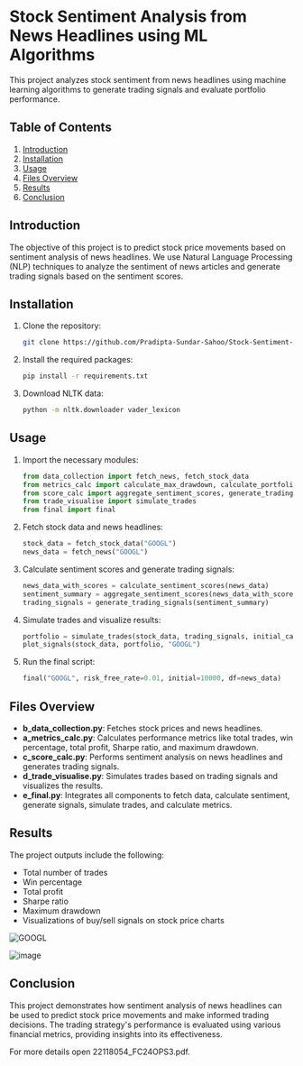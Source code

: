 # Stock Sentiment Analysis from News Headlines using ML Algorithms

This project analyzes stock sentiment from news headlines using machine learning algorithms to generate trading signals and evaluate portfolio performance.

## Table of Contents
1. [Introduction](#introduction)
2. [Installation](#installation)
3. [Usage](#usage)
4. [Files Overview](#files-overview)
5. [Results](#results)
6. [Conclusion](#conclusion)

## Introduction
The objective of this project is to predict stock price movements based on sentiment analysis of news headlines. We use Natural Language Processing (NLP) techniques to analyze the sentiment of news articles and generate trading signals based on the sentiment scores.


## Installation
1. Clone the repository:
    ```sh
    git clone https://github.com/Pradipta-Sundar-Sahoo/Stock-Sentiment-Analysis-using-headlines.git
    ```

2. Install the required packages:
    ```sh
    pip install -r requirements.txt
    ```

3. Download NLTK data:
    ```sh
    python -m nltk.downloader vader_lexicon
    ```

## Usage
1. Import the necessary modules:
    ```python
    from data_collection import fetch_news, fetch_stock_data
    from metrics_calc import calculate_max_drawdown, calculate_portfolio_metrics, calculate_sharpe_ratio, plot_signals
    from score_calc import aggregate_sentiment_scores, generate_trading_signals, calculate_sentiment_scores
    from trade_visualise import simulate_trades
    from final import final
    ```

2. Fetch stock data and news headlines:
    ```python
    stock_data = fetch_stock_data("GOOGL")
    news_data = fetch_news("GOOGL")
    ```

3. Calculate sentiment scores and generate trading signals:
    ```python
    news_data_with_scores = calculate_sentiment_scores(news_data)
    sentiment_summary = aggregate_sentiment_scores(news_data_with_scores)
    trading_signals = generate_trading_signals(sentiment_summary)
    ```

4. Simulate trades and visualize results:
    ```python
    portfolio = simulate_trades(stock_data, trading_signals, initial_capital=10000)
    plot_signals(stock_data, portfolio, "GOOGL")
    ```

5. Run the final script:
    ```python
    final("GOOGL", risk_free_rate=0.01, initial=10000, df=news_data)
    ```

## Files Overview
- **b_data_collection.py**: Fetches stock prices and news headlines.
- **a_metrics_calc.py**: Calculates performance metrics like total trades, win percentage, total profit, Sharpe ratio, and maximum drawdown.
- **c_score_calc.py**: Performs sentiment analysis on news headlines and generates trading signals.
- **d_trade_visualise.py**: Simulates trades based on trading signals and visualizes the results.
- **e_final.py**: Integrates all components to fetch data, calculate sentiment, generate signals, simulate trades, and calculate metrics.

## Results
The project outputs include the following:
- Total number of trades
- Win percentage
- Total profit
- Sharpe ratio
- Maximum drawdown
- Visualizations of buy/sell signals on stock price charts

![GOOGL](https://github.com/Pradipta-Sundar-Sahoo/Stock-Sentiment-Analysis-using-headlines/assets/157369477/8a6a19d5-a5e0-4ec2-8a8a-df00a70b5456)

![image](https://github.com/Pradipta-Sundar-Sahoo/Stock-Sentiment-Analysis-using-headlines/assets/157369477/bc041559-4e7e-4baf-913c-11dd55fdda0a)

## Conclusion
This project demonstrates how sentiment analysis of news headlines can be used to predict stock price movements and make informed trading decisions. The trading strategy's performance is evaluated using various financial metrics, providing insights into its effectiveness.

For more details open 22118054_FC24OPS3.pdf.

